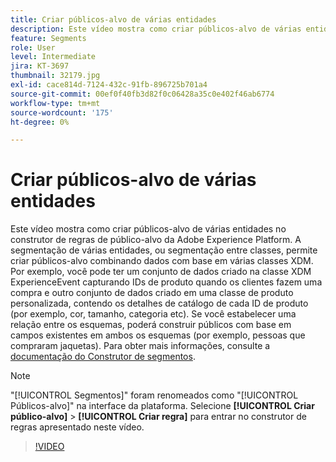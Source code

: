 ```yaml
---
title: Criar públicos-alvo de várias entidades
description: Este vídeo mostra como criar públicos-alvo de várias entidades no construtor de regras de público-alvo da Adobe Experience Platform.  A segmentação de várias entidades, ou segmentação entre classes, permite criar públicos-alvo combinando dados com base em várias classes XDM.
feature: Segments
role: User
level: Intermediate
jira: KT-3697
thumbnail: 32179.jpg
exl-id: cace814d-7124-432c-91fb-896725b701a4
source-git-commit: 00ef0f40fb3d82f0c06428a35c0e402f46ab6774
workflow-type: tm+mt
source-wordcount: '175'
ht-degree: 0%

---
```


# Criar públicos-alvo de várias entidades

Este vídeo mostra como criar públicos-alvo de várias entidades no construtor de regras de público-alvo da Adobe Experience Platform.  A segmentação de várias entidades, ou segmentação entre classes, permite criar públicos-alvo combinando dados com base em várias classes XDM. Por exemplo, você pode ter um conjunto de dados criado na classe XDM ExperienceEvent capturando IDs de produto quando os clientes fazem uma compra e outro conjunto de dados criado em uma classe de produto personalizada, contendo os detalhes de catálogo de cada ID de produto (por exemplo, cor, tamanho, categoria etc). Se você estabelecer uma relação entre os esquemas, poderá construir públicos com base em campos existentes em ambos os esquemas (por exemplo, pessoas que compraram jaquetas). Para obter mais informações, consulte a [documentação do Construtor de segmentos](https://experienceleague.adobe.com/docs/experience-platform/segmentation/ui/segment-builder.html?lang=pt-br).

<!--Segment context (segment payload) allows you to provide key contextual details, such as a visitor's abandoned cart contents, in your segment definition so you can send personalized messages.-->

>[!NOTE]
>
> &quot;[!UICONTROL Segmentos]&quot; foram renomeados como &quot;[!UICONTROL Públicos-alvo]&quot; na interface da plataforma. Selecione **[!UICONTROL Criar público-alvo]** > **[!UICONTROL Criar regra]** para entrar no construtor de regras apresentado neste vídeo.

>[!VIDEO](https://video.tv.adobe.com/v/32179?learn=on)
